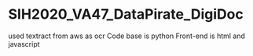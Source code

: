 # SIH2020_VA47_DataPirate_DigiDoc

used textract from aws as ocr
Code base is python
Front-end is html and javascript
